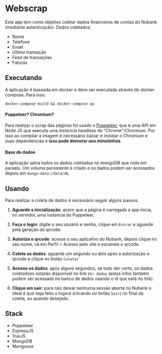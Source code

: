 # Webscrap
Este app tem como objetivo coletar dados financeiros de contas do Nubank (mediante autenticação).
Dados coletados:
- Nome
- Telefone 
- Email
- Ultima transação
- Feed de transações
- Faturas


## Executando
A aplicação é baseada em docker e deve ser executada através do docker compose. Para isso:
```
docker-compose build && docker-compose up
```

#### Puppeteer? Chromium?
Para realizar o scrap das páginas foi usado o [Puppeteer](https://github.com/GoogleChrome/puppeteer), que é uma API em Node JS que executa uma instancia headless do "Chrome"/Chromium. Por isso ao compilar a imagem é necessário baixar e instalar o Chromium e suas dependencias e **isso pode demorar uns minutinhos**.

#### Base de dados
A aplicação salva todos os dados coletados no mongoDB que roda em paraelo. Um volume persistente é criado e os dados podem ser acessados depois em `mongo-data:/data/db`.


## Usando
Para realizar a coleta de dados é necessário seguir alguns passos.
1. **Aguarde a inicialização**: assim que a página é carregada a app inicia, no servidor, uma instancia do Puppeteer.

2. **Faça o login**: digite o seu usuário e senha, clique em `Entrar` e aguarde pela geração do qrcode.

3. **Autorize o qrcode**: acesse o seu aplicativo do Nubank, depois clique no seu nome, vá em Perfil > Acesso pelo site e escaneie o qrcode.

4. **Colete os dados**: aguarde um segundo ou dois após a autorização o qrcode e clique no botão `Coletar`

5. **Acesse os dados**: após alguns segundos, se tudo der certo, os dados coletadoes estarão disponível no link `Ver dados` (estas infos também podem ser acessads no banco de dados usando o id que está no link).

6. **Clique em sair**: para não deixar nenhuma sessão aberta no Nubank o ideal é que seja feito o logout (clicando no botão `Sair`) no final da coleta, ou quando desejado.


## Stack
- Puppeteer
- ExpressJS
- VueJS
- MongoDB
- Mongoose

